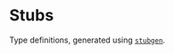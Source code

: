 # Stubs

Type definitions, generated using [`stubgen`](https://mypy.readthedocs.io/en/stable/stubgen.html).

